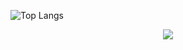![Top Langs](https://github-readme-stats.vercel.app/api/top-langs/?username=itshr12&layout=compact)
<p align="center">
  <a href="https://skillicons.dev">
    <img src="https://skillicons.dev/icons?i=css,c,github,html,js,vscode,twitter,wordpress" />
  </a>
</p>

